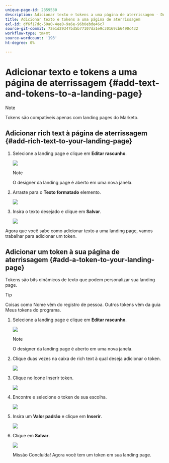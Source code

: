 ```yaml
---
unique-page-id: 2359530
description: Adicionar texto e tokens a uma página de aterrissagem - Documentos do Marketo - Documentação do produto
title: Adicionar texto e tokens a uma página de aterrissagem
exl-id: df6f17dc-50a0-4ee0-9a6e-96b0ebde46c7
source-git-commit: 72e1d29347bd5b77107da1e9c30169cb6490c432
workflow-type: tm+mt
source-wordcount: '193'
ht-degree: 0%

---
```


# Adicionar texto e tokens a uma página de aterrissagem {#add-text-and-tokens-to-a-landing-page}

>[!NOTE]
>
>Tokens são compatíveis apenas com landing pages do Marketo.

## Adicionar rich text à página de aterrissagem {#add-rich-text-to-your-landing-page}

1. Selecione a landing page e clique em **Editar rascunho**.

   ![](assets/image2014-9-16-14-3a30-3a29.png)

   >[!NOTE]
   >
   >O designer da landing page é aberto em uma nova janela.

1. Arraste para o **Texto formatado** elemento.

   ![](assets/image2015-5-21-12-3a28-3a49.png)

1. Insira o texto desejado e clique em **Salvar**.

   ![](assets/image2015-7-8-17-3a0-3a49.png)

Agora que você sabe como adicionar texto a uma landing page, vamos trabalhar para adicionar um token.

## Adicionar um token à sua página de aterrissagem {#add-a-token-to-your-landing-page}

Tokens são bits dinâmicos de texto que podem personalizar sua landing page.

>[!TIP]
>
>Coisas como Nome vêm do registro de pessoa. Outros tokens vêm da guia Meus tokens do programa.

1. Selecione a landing page e clique em **Editar rascunho**.

   ![](assets/image2014-9-16-14-3a30-3a54.png)

   >[!NOTE]
   >
   >O designer da landing page é aberto em uma nova janela.

1. Clique duas vezes na caixa de rich text à qual deseja adicionar o token.

   ![](assets/image2015-5-21-12-3a30-3a5.png)

1. Clique no ícone Inserir token.

   ![](assets/image2015-7-8-17-3a21-3a53.png)

1. Encontre e selecione o token de sua escolha.

   ![](assets/image2014-9-16-14-3a31-3a20.png)

1. Insira um **Valor padrão** e clique em **Inserir**.

   ![](assets/image2014-9-16-14-3a31-3a29.png)

1. Clique em **Salvar**.

   ![](assets/image2015-7-8-17-3a25-3a22.png)

   Missão Concluída! Agora você tem um token em sua landing page.
